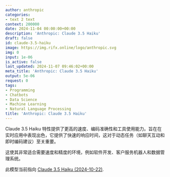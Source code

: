 ```yaml
---
author: anthropic
categories:
- text 2 text
context: 200000
date: 2024-11-04 00:00:00+00:00
description: 'Anthropic: Claude 3.5 Haiku'
draft: false
id: claude-3.5-haiku
image: https://img.rifx.online/logo/anthropic.svg
img: 0
input: 1e-06
is_active: false
last_updated: 2024-11-07 09:46:02+00:00
meta_title: 'Anthropic: Claude 3.5 Haiku'
output: 5e-06
request: 0
tags:
- Programming
- Chatbots
- Data Science
- Machine Learning
- Natural Language Processing
title: 'Anthropic: Claude 3.5 Haiku'
---
```







Claude 3.5 Haiku 特性提供了更高的速度、编码准确性和工具使用能力。旨在在实时应用中表现出色，它提供了快速的响应时间，这对于动态任务（如聊天互动和即时编码建议）至关重要。

这使其非常适合需要速度和精度的环境，例如软件开发、客户服务机器人和数据管理系统。

此模型当前指向 [Claude 3.5 Haiku (2024-10-22)](/anthropic/claude-3-5-haiku-20241022).

